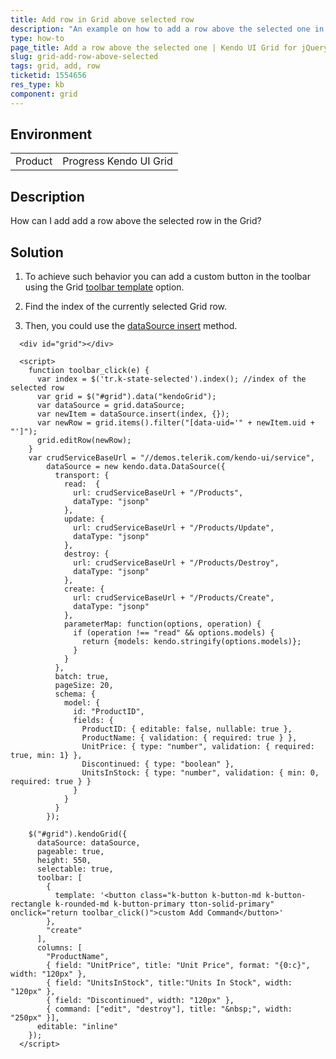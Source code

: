 ```yaml
---
title: Add row in Grid above selected row
description: "An example on how to add a row above the selected onе in Grid."
type: how-to
page_title: Add a row above the selected one | Kendo UI Grid for jQuery
slug: grid-add-row-above-selected
tags: grid, add, row
ticketid: 1554656
res_type: kb
component: grid
---
```


## Environment

<table>
 <tr>
  <td>Product</td>
  <td>Progress Kendo UI Grid</td>
 </tr>
</table>

## Description

How can I add add a row above the selected row in the Grid?

## Solution

1. To achieve such behavior you can add a custom button in the toolbar using the Grid [toolbar template](/api/javascript/ui/grid/configuration/toolbar.template) option.

2. Find the index of the currently selected Grid row.

3. Then, you could use the [dataSource insert](/api/javascript/data/datasource/methods/insert) method. 

```dojo
  <div id="grid"></div>

  <script>
    function toolbar_click(e) {
      var index = $('tr.k-state-selected').index(); //index of the selected row
      var grid = $("#grid").data("kendoGrid");
      var dataSource = grid.dataSource;
      var newItem = dataSource.insert(index, {});
      var newRow = grid.items().filter("[data-uid='" + newItem.uid + "']");
      grid.editRow(newRow);
    }
    var crudServiceBaseUrl = "//demos.telerik.com/kendo-ui/service",
        dataSource = new kendo.data.DataSource({
          transport: {
            read:  {
              url: crudServiceBaseUrl + "/Products",
              dataType: "jsonp"
            },
            update: {
              url: crudServiceBaseUrl + "/Products/Update",
              dataType: "jsonp"
            },
            destroy: {
              url: crudServiceBaseUrl + "/Products/Destroy",
              dataType: "jsonp"
            },
            create: {
              url: crudServiceBaseUrl + "/Products/Create",
              dataType: "jsonp"
            },
            parameterMap: function(options, operation) {
              if (operation !== "read" && options.models) {
                return {models: kendo.stringify(options.models)};
              }
            }
          },
          batch: true,
          pageSize: 20,
          schema: {
            model: {
              id: "ProductID",
              fields: {
                ProductID: { editable: false, nullable: true },
                ProductName: { validation: { required: true } },
                UnitPrice: { type: "number", validation: { required: true, min: 1} },
                Discontinued: { type: "boolean" },
                UnitsInStock: { type: "number", validation: { min: 0, required: true } }
              }
            }
          }
        });

    $("#grid").kendoGrid({
      dataSource: dataSource,
      pageable: true,
      height: 550,
      selectable: true,
      toolbar: [
        {
          template: '<button class="k-button k-button-md k-button-rectangle k-rounded-md k-button-primary tton-solid-primary" onclick="return toolbar_click()">custom Add Command</button>'
        },
        "create"
      ],
      columns: [
        "ProductName",
        { field: "UnitPrice", title: "Unit Price", format: "{0:c}", width: "120px" },
        { field: "UnitsInStock", title:"Units In Stock", width: "120px" },
        { field: "Discontinued", width: "120px" },
        { command: ["edit", "destroy"], title: "&nbsp;", width: "250px" }],
      editable: "inline"
    });
  </script>
```
